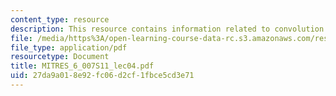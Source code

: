 ```yaml
---
content_type: resource
description: This resource contains information related to convolution.
file: /media/https%3A/open-learning-course-data-rc.s3.amazonaws.com/res-6-007-signals-and-systems-spring-2011/27da9a018e92fc06d2cf1fbce5cd3e71_MITRES_6_007S11_lec04.pdf
file_type: application/pdf
resourcetype: Document
title: MITRES_6_007S11_lec04.pdf
uid: 27da9a01-8e92-fc06-d2cf-1fbce5cd3e71
---
```

